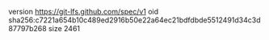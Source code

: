 version https://git-lfs.github.com/spec/v1
oid sha256:c7221a654b10c489ed2916b50e22a64ec21bdfdbde5512491d34c3d87797b268
size 2461
